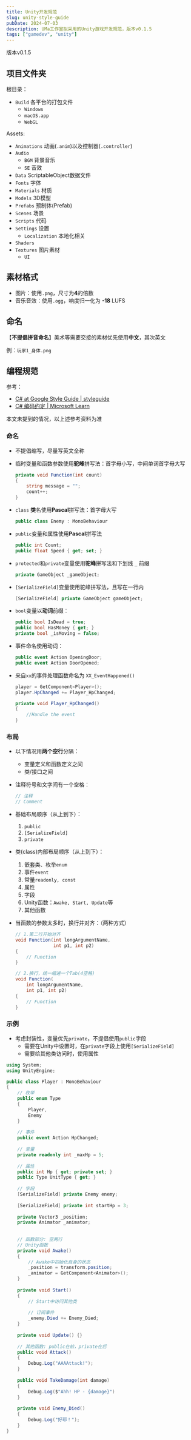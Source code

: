 ```yaml
---
title: Unity开发规范
slug: unity-style-guide
pubDate: 2024-07-03
description: UMa工作室拟采用的Unity游戏开发规范，版本v0.1.5
tags: ["gamedev", "unity"]
---
```


版本v0.1.5

## 项目文件夹

根目录：

- `Build` 各平台的打包文件
  - `Windows`
  - `macOS.app`
  - `WebGL`

Assets:

- `Animations` 动画(`.anim`)以及控制器(`.controller`)
- `Audio` 
  - `BGM` 背景音乐
  - `SE` 音效
- `Data` ScriptableObject数据文件
- `Fonts` 字体
- `Materials` 材质
- `Models` 3D模型
- `Prefabs` 预制体(Prefab)
- `Scenes` 场景
- `Scripts` 代码
- `Settings` 设置
  - `Localization` 本地化相关
- `Shaders`
- `Textures` 图片素材
  - `UI`

## 素材格式

- 图片：使用`.png`，尺寸为**4**的倍数
- 音乐音效：使用`.ogg`，响度归一化为 **-18** LUFS

## 命名

【**不提倡拼音命名**】美术等需要交接的素材优先使用**中文**，其次英文

例：`玩家1_身体.png`

## 编程规范

参考：

- [C# at Google Style Guide | styleguide](https://google.github.io/styleguide/csharp-style.html)
- [C# 编码约定 | Microsoft Learn](https://learn.microsoft.com/zh-cn/dotnet/csharp/fundamentals/coding-style/coding-conventions)

本文未提到的情况，以上述参考资料为准

### 命名

- 不提倡缩写，尽量写英文全称

- 临时变量和函数参数使用**驼峰**拼写法：首字母小写，中间单词首字母大写

  ```csharp
  private void Function(int count)
  {
      string message = "";
      count++;
  }
  ```

- `class` **类**名使用**Pascal**拼写法：首字母大写

  ```csharp
  public class Enemy : MonoBehaviour
  ```

- `public`变量和属性使用**Pascal**拼写法

  ```csharp
  public int Count;
  public float Speed { get; set; }
  ```

- `protected`和`private`变量使用**驼峰**拼写法和下划线 `_` 前缀

  ```csharp
  private GameObject _gameObject;
  ```

- `[SerializeField]`变量使用驼峰拼写法，且写在一行内

  ```csharp
  [SerializeField] private GameObject gameObject;
  ```

- `bool`变量以**动词**前缀：

  ```csharp
  public bool IsDead = true;
  public bool HasMoney { get; }
  private bool _isMoving = false;
  ```

- 事件命名使用动词：

  ```csharp
  public event Action OpeningDoor;
  public event Action DoorOpened;
  ```

- 来自`xx`的事件处理函数命名为 `XX_EventHappened()`

  ```csharp
  player = GetComponent<Player>();
  player.HpChanged += Player_HpChanged;
  
  private void Player_HpChanged()
  {
      //Handle the event
  }
  ```

### 布局

- 以下情况用**两个空行**分隔：

  - 变量定义和函数定义之间
  - 类/接口之间

- 注释符号和文字间有一个空格：

  ```csharp
  // 注释
  // Comment
  ```

- 基础布局顺序（从上到下）：

  1. `public`
  2. `[SerializeField]`
  3. `private`

- 类(class)内部布局顺序（从上到下）：

  1. 嵌套类、枚举`enum`
  2. 事件`event`
  3. 常量`readonly, const`
  4. 属性
  5. 字段
  6. Unity函数：`Awake, Start, Update`等
  7. 其他函数

- 当函数的参数太多时，换行并对齐：（两种方式）

  ```csharp
  // 1.第二行开始对齐
  void Function(int longArgumentName,
                int p1, int p2)
  {
      // Function
  }
  
  // 2.换行，统一缩进一个Tab(4空格)
  void Function(
      int longArgumentName,
      int p1, int p2)
  {
      // Function
  }
  ```

### 示例

- 考虑封装性，变量优先`private`，不提倡使用`public`字段
  - 需要在Unity中设置时，在`private`字段上使用`[SerializeField]`
  - 需要给其他类访问时，使用属性

```csharp
using System;
using UnityEngine;

public class Player : MonoBehaviour
{
    // 枚举
    public enum Type
    {
        Player,
        Enemy
    }
    
    // 事件
    public event Action HpChanged;
	
    // 常量
    private readonly int _maxHp = 5;
    
    // 属性
    public int Hp { get; private set; }
    public Type UnitType { get; }
    
    // 字段
    [SerializeField] private Enemy enemy;
    
    [SerializeField] private int startHp = 3;
	
    private Vector3 _position;
    private Animator _animator;
    
    
    // 函数部分: 空两行
    // Unity函数
    private void Awake()
    {
        // Awake中初始化自身的状态
        _position = transform.position;
        _animator = GetComponent<Animator>();
    }
    
    private void Start()
    {
        // Start中访问其他类
        
        // 订阅事件
        _enemy.Died += Enemy_Died;
    }
    
    private void Update() {}
    
    // 其他函数: public在前，private在后
    public void Attack()
    {
        Debug.Log("AAAAttack!");
    }
    
    public void TakeDamage(int damage)
    {
        Debug.Log($"Ahh! HP - {damage}")
	}
    
    private void Enemy_Died()
    {
        Debug.Log("好耶！");
    }
}
```

